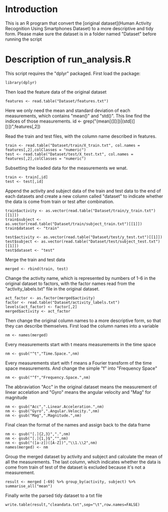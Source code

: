 # Introduction

This is an R program that convert the [original dataset](Human Activity Recognition Using Smartphones Dataset) to a more descriptive and tidy form. Please make sure the dataset is in a folder named "Dataset" before running the script

# Description of run_analysis.R
This script requires the "dplyr" packaged. First load the package:
```
library(dplyr)
```
Then load the feature data of the original dataset
```
features <- read.table("Dataset/features.txt")
```
Here we only need the mean and standard deviation of each measurements, which contains "mean()" and "std()". This line find the indices of those measurements.
id <- grep("(mean[(][)])|(std[(][)])",features[,2])

Read the train and test files,  with the column name described in features.
```
train <- read.table("Dataset/train/X_train.txt", col.names = features[,2],colClasses = "numeric")
test <- read.table("Dataset/test/X_test.txt", col.names = features[,2],colClasses = "numeric")
```
Subsetting the loaded data for the measurements we wnat.
```
train <- train[,id]
test <- test[,id]
```
Append the activity and subject data of the train and test data to the end of each datasets and create a new column called "dataset" to indicate whether the data is come from train or test after combination.
```
train$activity <- as.vector(read.table("Dataset/train/y_train.txt")[[1]])
train$subject <- as.vector(read.table("Dataset/train/subject_train.txt")[[1]])
train$dataset <- "train"

test$activity <- as.vector(read.table("Dataset/test/y_test.txt")[[1]])
test$subject <- as.vector(read.table("Dataset/test/subject_test.txt")[[1]])
test$dataset <- "test"
```
Merge the train and test data
```
merged <- rbind(train, test)
```
Change the activity name, which is represented by numbers of 1-6 in the original dataset to factors, with the factor names read from the "activity_labels.txt" file in the original dataset.
```
act_factor <- as.factor(merged$activity)
factor <- read.table("Dataset/activity_labels.txt")
levels(act_factor) <- factor[,2]
merged$activity <- act_factor
```
Then change the original column names to a more descriptive form, so that they can describe themselves. First load the column names into a variable
```
nm <- names(merged)
```
Every measurements start with t means measurements in the time space
```
nm <- gsub("^t","Time.Space.",nm)
```
Every measurements start with f means a Fourier transform of the time space measurements. And change the simple "f" into "Frequency Space"
```
nm <- gsub("^f","Frequency.Space.",nm)
```
The abbraviation "Acc" in the original dataset means the measurement of linear accelation and "Gyro" means the angular velocity and "Mag" for magnitude
```
nm <- gsub("Acc",".Linear.Acceleration.",nm)
nm <- gsub("Gyro",".Angular.Velocity.",nm)
nm <- gsub("Mag",".Magnitude.",nm)
```
Final clean the format of the names and assign back to the data frame
```
nm <- gsub("[.]{2,3}",".",nm)
nm <- gsub("[.]{1,}$","",nm)
nm <- gsub("([a-z])([A-Z])","\\1.\\2",nm)
names(merged) <- nm
```
Group the merged dataset by activity and subject and calculate the mean of all the measurements. The last column, which indicates whether the data is come from train of test of the dataset is excluded because it's not a measurement.
```
result <- merged [-69] %>% group_by(activity, subject) %>% summarise_all("mean")
```
Finally write the parsed tidy dataset to a txt file
```
write.table(result,"cleandata.txt",sep="\t",row.names=FALSE)
```

